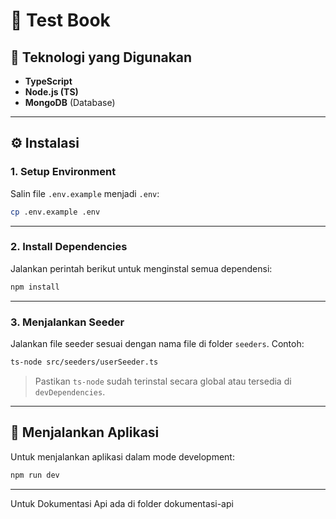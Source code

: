 # 📘 Test Book

## 🔧 Teknologi yang Digunakan

- **TypeScript**
- **Node.js (TS)**
- **MongoDB** (Database)

---

## ⚙️ Instalasi

### 1. Setup Environment

Salin file `.env.example` menjadi `.env`:

```bash
cp .env.example .env
```

---

### 2. Install Dependencies

Jalankan perintah berikut untuk menginstal semua dependensi:

```bash
npm install
```

---

### 3. Menjalankan Seeder

Jalankan file seeder sesuai dengan nama file di folder `seeders`. Contoh:

```bash
ts-node src/seeders/userSeeder.ts
```

> Pastikan `ts-node` sudah terinstal secara global atau tersedia di `devDependencies`.

---

## 🚀 Menjalankan Aplikasi

Untuk menjalankan aplikasi dalam mode development:

```bash
npm run dev
```

---

Untuk Dokumentasi Api ada di folder dokumentasi-api
